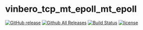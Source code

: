 # vinbero_tcp_mt_epoll_mt_epoll
[![GitHub release](http://img.shields.io/github/release/vinbero/vinbero_tcp_mt_epoll.svg)](https://github.com/vinbero/vinbero_tcp_mt_epoll/releases)
[![Github All Releases](http://img.shields.io/github/downloads/vinbero/vinbero_tcp_mt_epoll/total.svg)](https://github.com/vinbero/vinbero_tcp_mt_epoll/releases)
[![Build Status](https://travis-ci.org/vinbero/vinbero_tcp_mt_epoll.svg?branch=master)](https://travis-ci.org/vinbero/vinbero_tcp_mt_epoll)
[![license](http://img.shields.io/github/license/vinbero/vinbero_tcp_mt_epoll.svg)](https://raw.githubusercontent.com/vinbero/vinbero_tcp_mt_epoll/master/LICENSE)
